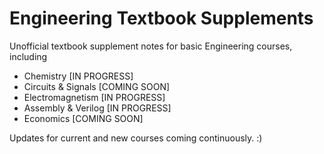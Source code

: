 # Engineering Textbook Supplements

Unofficial textbook supplement notes for basic Engineering courses, including
 - Chemistry [IN PROGRESS]
 - Circuits & Signals [COMING SOON]
 - Electromagnetism [IN PROGRESS]
 - Assembly & Verilog  [IN PROGRESS]
 - Economics [COMING SOON]

 Updates for current and new courses coming continuously. :)
